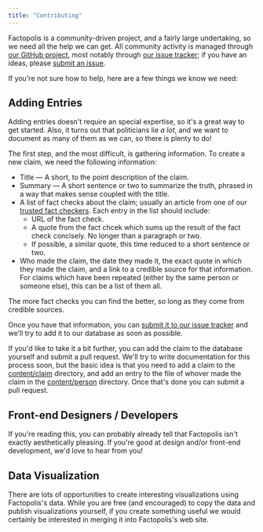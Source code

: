 ```yaml
---
title: "Contributing"
---
```


Factopolis is a community-driven project, and a fairly large undertaking,
so we need all the help we can get.  All community activity is managed
through [our GitHub project](https://github.com/factopolis/factopolis), most
notably through [our issue
tracker](https://github.com/factopolis/factopolis/issues); if you have an ideas,
please [submit an issue](https://github.com/factopolis/factopolis/issues/new).

If you're not sure how to help, here are a few things we know we need:

## Adding Entries

Adding entries doesn't require an special expertise, so it's a great
way to get started.  Also, it turns out that politicians lie *a lot*,
and we want to document as many of them as we can, so there is plenty
to do!

The first step, and the most difficult, is gathering information.  To
create a new claim, we need the following information:

 * Title — A short, to the point description of the claim.
 * Summary — A short sentence or two to summarize the truth, phrased in
   a way that makes sense coupled with the title.
 * A list of fact checks about the claim; usually an article from one of our [trusted fact checkers](/checker).  Each entry in the list should include:
   * URL of the fact check.
   * A quote from the fact chcek which sums up the result of the fact
     check concisely.  No longer than a paragraph or two.
   * If possible, a similar quote, this time reduced to a short
     sentence or two.
 * Who made the claim, the date they made it, the exact quote in which
   they made the claim, and a link to a credible source for that
   information.  For claims which have been repeated (either by the
   same person or someone else), this can be a list of them all.

The more fact checks you can find the better, so long as they come from
credible sources.

Once you have that information, you can
[submit it to our issue tracker](https://github.com/factopolis/factopolis/issues/new)
and we'll try to add it to our database as soon as possible.

If you'd like to take it a bit further, you can add the claim to the
database yourself and submit a pull request.  We'll try to write
documentation for this process soon, but the basic idea is that you
need to add a claim to the
[content/claim](https://github.com/factopolis/factopolis/tree/master/content/claim)
directory, and add an entry to the file of whover made the claim in the
[content/person](https://github.com/factopolis/factopolis/tree/master/content/person)
directory.  Once that's done you can submit a pull request.

## Front-end Designers / Developers

If you're reading this, you can probably already tell that Factopolis isn't
exactly aesthetically pleasing.  If you're good at design and/or
front-end development, we'd love to hear from you!

## Data Visualization

There are lots of opportunities to create interesting visualizations
using Factopolis's data.  While you are free (and encouraged) to copy the
data and publish visualizations yourself, if you create something
useful we would certainly be interested in merging it into Factopolis's
web site.
